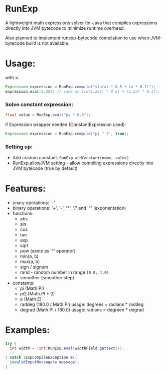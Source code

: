 # RunExp
A lightweight math expressions solver for Java that compiles expressions directly into JVM bytecode to minimize runtime overhead.

Also planned to implement runexp-bytecode compilation to use when JVM-bytecode build is not available.

# Usage:

with x:
```java
Expression expression = RunExp.compile("sin(x) * 0.5 + (x * 0.1)");
expression.eval(1.25f) // same as sin(1.25f) * 0.5f + (1.25f * 0.1f);
```


### Solve constant expression:

```java
float value = RunExp.eval("pi * 0.5");
```

if Expression wrapper needed (ConstantExpression used):
```java
Expression expression = RunExp.compile("pi ^ 2", true);
```

### Setting up:
- Add custom constant: `RunExp.addConstant(name, value)`
- RunExp.allowJVM setting - allow compiling expressions directly into JVM bytecode (true by default)

# Features:
- unary operations: '-'
- binary operations: '+', '-', '*', '/' and '^' (exponentation)
- functions:
  - abs
  - sin
  - cos
  - tan
  - exp
  - sqrt
  - pow (same as '^' operator)
  - min(a, b)
  - max(a, b)
  - sign / signum
  - rand - random number in range `[0.0, 1.0]`
  - smoother (smoother step)
- constants:
  - pi (Math.PI)
  - pi2 (Math.PI * 2)
  - e (Math.E)
  - raddeg (180.0 / Math.PI) usage: degrees = radians * raddeg
  - degrad (Math.PI / 180.0) usage: radians = degreen * degrad

# Examples:
```java
try {
  int width = (int)RunExp.eval(widthField.getText());
  // ...
} catch (ExpCompileException e){
  invalidInputMessage(e.message);
}
```

